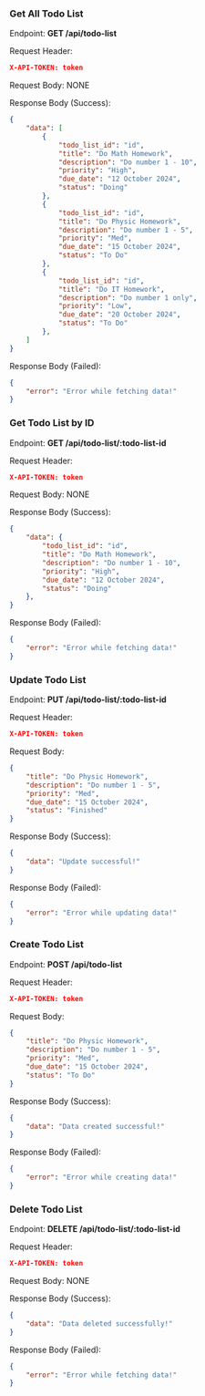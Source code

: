 
### Get All Todo List

Endpoint: **GET /api/todo-list**

Request Header:
```json
X-API-TOKEN: token
```

Request Body: NONE

Response Body (Success):
```json
{
	"data": [
		{
			"todo_list_id": "id",
			"title": "Do Math Homework",
			"description": "Do number 1 - 10",
			"priority": "High",
			"due_date": "12 October 2024",
			"status": "Doing"
		},
		{
			"todo_list_id": "id",
			"title": "Do Physic Homework",
			"description": "Do number 1 - 5",
			"priority": "Med",
			"due_date": "15 October 2024",
			"status": "To Do"
		},
		{
			"todo_list_id": "id",
			"title": "Do IT Homework",
			"description": "Do number 1 only",
			"priority": "Low",
			"due_date": "20 October 2024",
			"status": "To Do"
		},
	]
}
```

Response Body (Failed):
```json
{
	"error": "Error while fetching data!"
}
```

### Get Todo List by ID

Endpoint: **GET /api/todo-list/:todo-list-id**

Request Header:
```json
X-API-TOKEN: token
```

Request Body: NONE

Response Body (Success):
```json
{
	"data": {
		"todo_list_id": "id",
		"title": "Do Math Homework",
		"description": "Do number 1 - 10",
		"priority": "High",
		"due_date": "12 October 2024",
		"status": "Doing"
	},
}
```

Response Body (Failed):
```json
{
	"error": "Error while fetching data!"
}
```

### Update Todo List

Endpoint: **PUT /api/todo-list/:todo-list-id**

Request Header:
```json
X-API-TOKEN: token
```

Request Body: 
```json
{
	"title": "Do Physic Homework",
	"description": "Do number 1 - 5",
	"priority": "Med",
	"due_date": "15 October 2024",
	"status": "Finished"
}
```

Response Body (Success):
```json
{
	"data": "Update successful!"
}
```

Response Body (Failed):
```json
{
	"error": "Error while updating data!"
}
```

### Create Todo List

Endpoint: **POST /api/todo-list**

Request Header:
```json
X-API-TOKEN: token
```

Request Body: 
```json
{
	"title": "Do Physic Homework",
	"description": "Do number 1 - 5",
	"priority": "Med",
	"due_date": "15 October 2024",
	"status": "To Do"
}
```

Response Body (Success):
```json
{
	"data": "Data created successful!"
}
```

Response Body (Failed):
```json
{
	"error": "Error while creating data!"
}
```

### Delete Todo List

Endpoint: **DELETE /api/todo-list/:todo-list-id**

Request Header:
```json
X-API-TOKEN: token
```

Request Body: NONE

Response Body (Success):
```json
{
	"data": "Data deleted successfully!"
}
```

Response Body (Failed):
```json
{
	"error": "Error while fetching data!"
}
```
